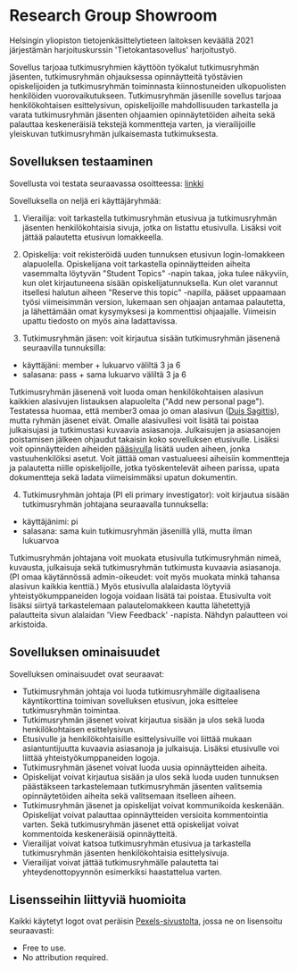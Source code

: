 # Research Group Showroom

Helsingin yliopiston tietojenkäsittelytieteen laitoksen keväällä 2021 järjestämän harjoituskurssin 'Tietokantasovellus' harjoitustyö.

Sovellus tarjoaa tutkimusryhmien käyttöön työkalut tutkimusryhmän jäsenten, tutkimusryhmän ohjauksessa opinnäytteitä työstävien opiskelijoiden ja tutkimusryhmän toiminnasta kiinnostuneiden ulkopuolisten henkilöiden vuorovaikutukseen. Tutkimusryhmän jäsenille sovellus tarjoaa henkilökohtaisen esittelysivun, opiskelijoille mahdollisuuden tarkastella ja varata tutkimusryhmän jäsenten ohjaamien opinnäytetöiden aiheita sekä palauttaa keskeneräisiä tekstejä kommentteja varten, ja vierailijoille yleiskuvan tutkimusryhmän julkaisemasta tutkimuksesta.

## Sovelluksen testaaminen

Sovellusta voi testata seuraavassa osoitteessa: [linkki](http://resgshowroom.herokuapp.com/)

Sovelluksella on neljä eri käyttäjäryhmää:

1. Vierailija: voit tarkastella tutkimusryhmän etusivua ja tutkimusryhmän jäsenten henkilökohtaisia sivuja, jotka on listattu etusivulla. Lisäksi voit jättää palautetta etusivun lomakkeella.

2. Opiskelija: voit rekisteröidä uuden tunnuksen etusivun login-lomakkeen alapuolella. Opiskelijana voit tarkastella opinnäytteiden aiheita vasemmalta löytyvän "Student Topics" -napin takaa, joka tulee näkyviin, kun olet kirjautuneena sisään opiskelijatunnuksella. Kun olet varannut itsellesi halutun aiheen "Reserve this topic" -napilla, pääset uppaamaan työsi viimeisimmän version, lukemaan sen ohjaajan antamaa palautetta, ja lähettämään omat kysymyksesi ja kommenttisi ohjaajalle. Viimeisin upattu tiedosto on myös aina ladattavissa.

3. Tutkimusryhmän jäsen: voit kirjautua sisään tutkimusryhmän jäsenenä seuraavilla tunnuksilla:
* käyttäjäni: member + lukuarvo väliltä 3 ja 6
* salasana: pass + sama lukuarvo väliltä 3 ja 6

Tutkimusryhmän jäsenenä voit luoda oman henkilökohtaisen alasivun kaikkien alasivujen listauksen alapuolelta ("Add new personal page"). Testatessa huomaa, että member3 omaa jo oman alasivun ([Duis Sagittis](http://resgshowroom.herokuapp.com/member_page/3)), mutta ryhmän jäsenet eivät. Omalle alasivullesi voit lisätä tai poistaa julkaisujasi ja tutkimustasi kuvaavia asiasanoja. Julkaisujen ja asiasanojen poistamisen jälkeen ohjaudut takaisin koko sovelluksen etusivulle. Lisäksi voit opinnäytteiden aiheiden [pääsivulla](http://resgshowroom.herokuapp.com/student_topics/0) lisätä uuden aiheen, jonka vastuuhenkilöksi asetut. Voit jättää oman vastualueesi aiheisiin kommentteja ja palautetta niille opiskelijoille, jotka työskentelevät aiheen parissa, upata dokumentteja sekä ladata viimeisimmäksi upatun dokumentin.

4. Tutkimusryhmän johtaja (PI eli primary investigator): voit kirjautua sisään tutkimusryhmän johtajana seuraavalla tunnuksella:
* käyttäjänimi: pi
* salasana: sama kuin tutkimusryhmän jäsenillä yllä, mutta ilman lukuarvoa

Tutkimusryhmän johtajana voit muokata etusivulla tutkimusryhmän nimeä, kuvausta, julkaisuja sekä tutkimusryhmän tutkimusta kuvaavia asiasanoja. (PI omaa käytännössä admin-oikeudet: voit myös muokata minkä tahansa alasivun kaikkia kenttiä.) Myös etusivulla alalaidasta löytyviä yhteistyökumppaneiden logoja voidaan lisätä tai poistaa. Etusivulta voit lisäksi siirtyä tarkastelemaan palautelomakkeen kautta lähetettyjä palautteita sivun alalaidan 'View Feedback' -napista. Nähdyn palautteen voi arkistoida.

## Sovelluksen ominaisuudet

Sovelluksen ominaisuudet ovat seuraavat:

* Tutkimusryhmän johtaja voi luoda tutkimusryhmälle digitaalisena käyntikorttina toimivan sovelluksen etusivun, joka esittelee tutkimusryhmän toimintaa.
* Tutkimusryhmän jäsenet voivat kirjautua sisään ja ulos sekä luoda henkilökohtaisen esittelysivun.
* Etusivulle ja henkilökohtaisille esittelysivuille voi liittää mukaan asiantuntijuutta kuvaavia asiasanoja ja julkaisuja. Lisäksi etusivulle voi liittää yhteistyökumppaneiden logoja.
* Tutkimusryhmän jäsenet voivat luoda uusia opinnäytteiden aiheita.
* Opiskelijat voivat kirjautua sisään ja ulos sekä luoda uuden tunnuksen päästäkseen tarkastelemaan tutkimusryhmän jäsenten valitsemia opinnäytetöiden aiheita sekä valitsemaan itselleen aiheen.
* Tutkimusryhmän jäsenet ja opiskelijat voivat kommunikoida keskenään. Opiskelijat voivat palauttaa opinnäytteiden versioita kommentointia varten. Sekä tutkimusryhmän jäsenet että opiskelijat voivat kommentoida keskeneräisiä opinnäytteitä.
* Vierailijat voivat katsoa tutkimusryhmän etusivua ja tarkastella tutkimusryhmän jäsenten henkilökohtaisia esittelysivuja.
* Vierailijat voivat jättää tutkimusryhmälle palautetta tai yhteydenottopyynnön esimerkiksi haastattelua varten.

## Lisensseihin liittyviä huomioita

Kaikki käytetyt logot ovat peräisin [Pexels-sivustolta](https://www.pexels.com/), jossa ne on lisensoitu seuraavasti:

* Free to use.
* No attribution required.
